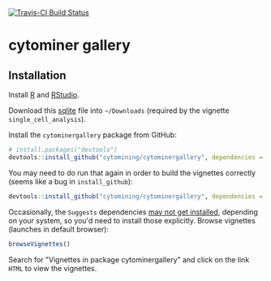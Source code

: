 [![Travis-CI Build Status](https://travis-ci.org/cytomining/cytominergallery.svg?branch=master)](https://travis-ci.org/cytomining/cytominergallery)

# cytominer gallery

## Installation

Install [R](https://www.r-project.org) and [RStudio](https://www.rstudio.com/).

Download this [sqlite](https://s3.amazonaws.com/imaging-platform-collaborator/2016_09_09_cytominer_workshop/ljosa_jbiomolscreen_2013.sqlite) file into `~/Downloads` (required by the vignette `single_cell_analysis`).

Install the `cytominergallery` package from GitHub:

```R
# install.packages("devtools")
devtools::install_github("cytomining/cytominergallery", dependencies = TRUE, build_vignettes = TRUE)
```

You may need to do run that again in order to build the vignettes correctly (seems like a bug in `install_github`):
```R
devtools::install_github("cytomining/cytominergallery", dependencies = TRUE, build_vignettes = TRUE, force = TRUE)
```

Occasionally, the `Suggests` dependencies [may not get installed](https://github.com/hadley/devtools/issues/1370), depending on your system, so you'd need to install those explicitly.
Browse vignettes (launches in default browser):
```R
browseVignettes()
```

Search for "Vignettes in package cytominergallery" and click on the link `HTML` to view the vignettes.



